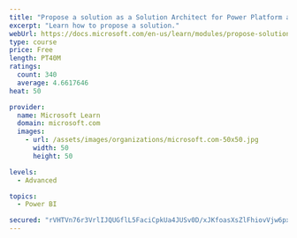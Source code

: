 ```yaml
---
title: "Propose a solution as a Solution Architect for Power Platform and Dynamics 365"
excerpt: "Learn how to propose a solution."
webUrl: https://docs.microsoft.com/en-us/learn/modules/propose-solution/
type: course
price: Free
length: PT40M
ratings:
  count: 340
  average: 4.6617646
heat: 50

provider:
  name: Microsoft Learn
  domain: microsoft.com
  images:
    - url: /assets/images/organizations/microsoft.com-50x50.jpg
      width: 50
      height: 50

levels:
  - Advanced

topics:
  - Power BI

secured: "rVHTVn76r3VrlIJQUGflL5FaciCpkUa4JUSv0D/xJKfoasXsZlFhiovVjw6px6S76cK6n7cyanxAgb+15k7H1uX/CcbfVm4YEhJFZwSVzsFQb/6mnwvi0tkr983vD95SQEnXQHdJJGE1Ko08u9xEOOzlfebxg7S76iHTqoBGxeHIdvOCcpb7vOgCISW/rEkNx8wtixDMTR4XqN0FWREmo2HmKneV092BjsVmSDYjvHR364dn+3ZlZw7DZo+0aq9AhgfMIIvAWmwPcL4WfMQF8C2ZAfNVFonGKDUU2rcPeVH/bMi6ib+ISrWUAl2sWdo/51fXON/0b3ebwZCvpsM2MSBnBpEwaEzJO+o4qHLP17LpsfzhNLgb+xNYf/0/K+ly/lKagrNCyeFIhU8ZEBk6wDeZHU2IB40QADekg+WHQwo=;SlTqgboPu2Ff4Q1QvekOTg=="
---
```


